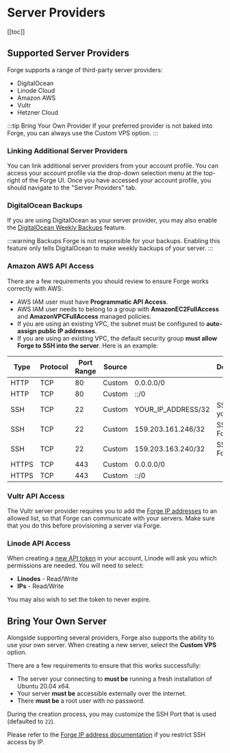 # Server Providers

[[toc]]

## Supported Server Providers

Forge supports a range of third-party server providers:

- DigitalOcean
- Linode Cloud
- Amazon AWS
- Vultr
- Hetzner Cloud

:::tip Bring Your Own Provider
If your preferred provider is not baked into Forge, you can always use the Custom VPS option.
:::

### Linking Additional Server Providers

You can link additional server providers from your account profile. You can access your account profile via the drop-down selection menu at the top-right of the Forge UI. Once you have accessed your account profile, you should navigate to the "Server Providers" tab.

### DigitalOcean Backups

If you are using DigitalOcean as your server provider, you may also enable the [DigitalOcean Weekly Backups](https://www.digitalocean.com/community/tutorials/digitalocean-backups-and-snapshots-explained) feature.

:::warning Backups
Forge is not responsible for your backups. Enabling this feature only tells DigitalOcean to make weekly backups of your server.
:::

### Amazon AWS API Access

There are a few requirements you should review to ensure Forge works correctly with AWS:

- AWS IAM user must have  **Programmatic API Access**.
- AWS IAM user needs to belong to a group with **AmazonEC2FullAccess** and **AmazonVPCFullAccess** managed policies.
- If you are using an existing VPC, the subnet must be configured to **auto-assign public IP addresses**.
- If you are using an existing VPC, the default security group **must allow Forge to SSH into the server**. Here is an example:

| Type  | Protocol | Port Range | Source |                    | Description      |
| ----- | -------- | ---------- | ------ | ------------------ | ---------------- |
| HTTP  | TCP      | 80         | Custom | 0.0.0.0/0          |                  |
| HTTP  | TCP      | 80         | Custom | ::/0               |                  |
| SSH   | TCP      | 22         | Custom | YOUR_IP_ADDRESS/32 | SSH from your IP |
| SSH   | TCP      | 22         | Custom | 159.203.161.246/32 | SSH from Forge   |
| SSH   | TCP      | 22         | Custom | 159.203.163.240/32 | SSH from Forge   |
| HTTPS | TCP      | 443        | Custom | 0.0.0.0/0          |                  |
| HTTPS | TCP      | 443        | Custom | ::/0               |                  |

### Vultr API Access

The Vultr server provider requires you to add the [Forge IP addresses](/1.0/introduction.html#forge-ip-addresses) to an allowed list, so that Forge can communicate with your servers. Make sure that you do this before provisioning a server via Forge.

### Linode API Access

When creating a [new API token](https://cloud.linode.com/profile/tokens) in your account, Linode will ask you which permissions are needed. You will need to select:

- **Linodes** - Read/Write
- **IPs** - Read/Write

You may also wish to set the token to never expire.

## Bring Your Own Server

Alongside supporting several providers, Forge also supports the ability to use your own server. When creating a new server, select the **Custom VPS** option.

There are a few requirements to ensure that this works successfully:

- The server your connecting to **must be** running a fresh installation of Ubuntu 20.04 x64.
- Your server **must be** accessible externally over the internet.
- There **must be** a root user with no password.

During the creation process, you may customize the SSH Port that is used (defaulted to `22`).

Please refer to the [Forge IP address documentation](/1.0/introduction.html#forge-ip-addresses) if you restrict SSH access by IP.
